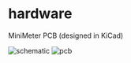 # hardware
MiniMeter PCB (designed in KiCad)

![schematic](https://MiniMeter.github.io/schematic.svg)
![pcb](https://MiniMeter.github.io/pcb.jpg)
